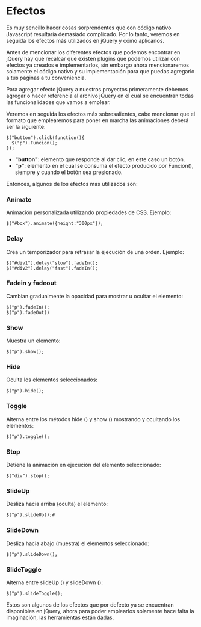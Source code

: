 # Efectos

 Es muy sencillo hacer cosas sorprendentes que con código nativo Javascript resultaría demasiado complicado. Por lo tanto,  veremos en seguida los efectos más utilizados en jQuery y cómo aplicarlos.

Antes de mencionar los diferentes efectos que podemos encontrar en jQuery hay que recalcar que existen plugins que podemos utilizar con efectos ya creados e implementarlos, sin embargo ahora mencionaremos solamente el código nativo y su implementación para que puedas agregarlo a tus páginas a tu conveniencia.

Para agregar efecto jQuery a nuestros proyectos primeramente debemos agregar o hacer referencia al archivo jQuery en el cual se encuentran todas las funcionalidades que vamos a emplear.

Veremos en seguida los efectos más sobresalientes, cabe mencionar que el formato que emplearemos para poner en marcha las animaciones deberá ser la siguiente:

```
$("button").click(function(){
  $("p").Funcion();
});

```

* **"button"**: elemento que responde al dar clic, en este caso un botón.
* **"p"**: elemento en el cual se consuma el efecto producido por Funcion(), siempre y cuando el botón sea presionado.

Entonces, algunos de los efectos mas utilizados son:

### Anímate

Animación personalizada utilizando propiedades de CSS. Ejemplo:

```
$("#box").animate({height:"300px"});

```
### Delay

Crea un temporizador para retrasar la ejecución de una orden. Ejemplo:

```
$("#div1").delay("slow").fadeIn();
$("#div2").delay("fast").fadeIn();

```
### Fadein y fadeout 

Cambian gradualmente la opacidad para mostrar u ocultar el elemento:

```
$("p").fadeIn();
$("p").fadeOut()
```

### Show

Muestra un elemento:

```
$("p").show();

```
### Hide

Oculta los elementos seleccionados:

```
$("p").hide();

```
### Toggle

Alterna entre los métodos hide () y show () mostrando y ocultando los elementos:

```
$("p").toggle();

```
### Stop

Detiene la animación en ejecución del elemento seleccionado:

```
$("div").stop();

```
### SlideUp

Desliza hacia arriba (oculta) el elemento:

```
$("p").slideUp();#

```
### SlideDown 

Desliza hacia abajo (muestra) el elementos seleccionado:

```
$("p").slideDown();

```
### SlideToggle 

Alterna entre slideUp () y slideDown ():

```
$("p").slideToggle();
```

Estos son algunos de los efectos que por defecto ya se encuentran disponibles en jQuery, ahora para poder emplearlos solamente hace falta la imaginación, las herramientas están dadas.

